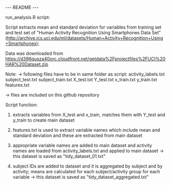 --- README ---

run_analysis.R script: 

Script extracts mean and standard deviation for variables from training set and test set 
of "Human Activity Recognition Using Smartphones Data Set" (http://archive.ics.uci.edu/ml/datasets/Human+Activity+Recognition+Using+Smartphones);

Data was downloaded from https://d396qusza40orc.cloudfront.net/getdata%2Fprojectfiles%2FUCI%20HAR%20Dataset.zip

Note: 
 -> following files have to be in same folder as script: 
activity_labels.txt
subject_test.txt
subject_train.txt
X_test.txt
Y_test.txt
x_train.txt
y_train.txt
features.txt

   -> files are included on this github repository
   
Script function:
 1) extracts variables from X_test and x_train, matches them with 
 Y_test and y_train to create main dataset
 2) features.txt is used to extract variable names which include mean 
 and standard deviation and these are extracted from main dataset
 3) appropriate variable names are added to main dataset
 and activity names are loaded from activity_labels.txt and applied 
 to main dataset
   -> this dataset is saved as "tidy_dataset_01.txt"
 
 4) subject IDs are added to dataset and it is aggregated
 by subject and by activity; means are calculated for each
 subject/activity group for each variable
   -> this dataset is saved as "tidy_dataset_aggregated.txt"